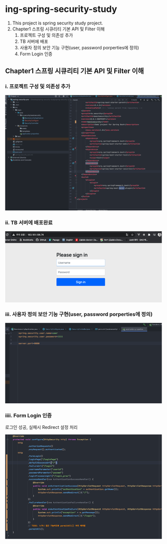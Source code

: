 # ing-spring-security-study
1. This project is spring security study project.
2. Chapter1 스프링 시큐리티 기본 API 및 Filter 이해
   1. 프로젝트 구성 및 의존성 추가
   2. TB 서버에 배포
   3. 사용자 정의 보안 기능 구현(user, password porperties에 정의)
   4. Form Login 인증

## Chapter1 스프링 시큐리티 기본 API 및 Filter 이해

### i. 프로젝트 구성 및 의존성 추가

<img src='./img/스크린샷 2021-01-30 오후 9.15.44.png'>

### ii. TB 서버에 배포완료

<img src='./img/스크린샷 2021-01-30 오후 10.31.39.png'>

### iii. 사용자 정의 보안 기능 구현(user, password porperties에 정의)

<img src='./img/스크린샷 2021-01-31 오전 10.38.08.png'>

### iiii. Form Login 인증

로그인 성공, 실패시 Redirect 설정 처리

<img src='./img/스크린샷 2021-01-31 오전 10.34.36.png'>

